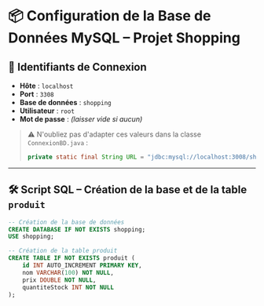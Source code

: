 # 📦 Configuration de la Base de Données MySQL – Projet Shopping

## 🔑 Identifiants de Connexion

- **Hôte** : `localhost`
- **Port** : `3308`
- **Base de données** : `shopping`
- **Utilisateur** : `root`
- **Mot de passe** : *(laisser vide si aucun)*

> ⚠️ N'oubliez pas d'adapter ces valeurs dans la classe `ConnexionBD.java` :
> 
> ```java
> private static final String URL = "jdbc:mysql://localhost:3008/shopping";
> ```

---

## 🛠️ Script SQL – Création de la base et de la table `produit`

```sql
-- Création de la base de données
CREATE DATABASE IF NOT EXISTS shopping;
USE shopping;

-- Création de la table produit
CREATE TABLE IF NOT EXISTS produit (
    id INT AUTO_INCREMENT PRIMARY KEY,
    nom VARCHAR(100) NOT NULL,
    prix DOUBLE NOT NULL,
    quantiteStock INT NOT NULL
);
```
